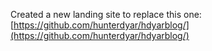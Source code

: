 Created a new landing site to replace this one: [https://github.com/hunterdyar/hdyarblog/](https://github.com/hunterdyar/hdyarblog/)
